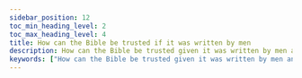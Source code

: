 ```yaml
---
sidebar_position: 12
toc_min_heading_level: 2
toc_max_heading_level: 4
title: How can the Bible be trusted if it was written by men
description: How can the Bible be trusted given it was written by men and men make mistakes
keywords: ["How can the Bible be trusted given it was written by men and men make mistakes"]
---
```

